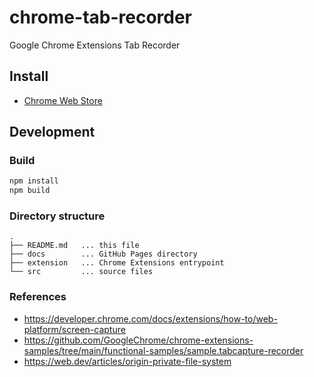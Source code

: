 # chrome-tab-recorder

Google Chrome Extensions Tab Recorder

## Install

- [Chrome Web Store](https://chromewebstore.google.com/detail/instant-tab-recorder/giebbnikpnedbdojlghnnegpfbgdecmi)

## Development

### Build

```sh
npm install
npm build
```

### Directory structure

```text
.
├── README.md   ... this file
├── docs        ... GitHub Pages directory
├── extension   ... Chrome Extensions entrypoint
└── src         ... source files
```

### References

- <https://developer.chrome.com/docs/extensions/how-to/web-platform/screen-capture>
- <https://github.com/GoogleChrome/chrome-extensions-samples/tree/main/functional-samples/sample.tabcapture-recorder>
- <https://web.dev/articles/origin-private-file-system>
